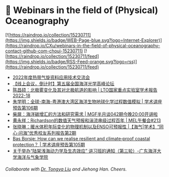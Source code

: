 # 🌊 Webinars in the field of (Physical) Oceanography

[![https://raindrop.io/collection/15230711](https://img.shields.io/badge/WEB-Page-blue.svg?logo=Internet-Explorer)](https://raindrop.io/CXu/webinars-in-the-field-of-physical-oceanography-contact-github-com-chouj-15230711) [![https://raindrop.io/collection/15230711/feed](https://img.shields.io/badge/RSS-Feed-orange.svg?logo=rss)](https://raindrop.io/collection/15230711/feed)

<!-- BLOG-POST-LIST:START -->
- [2022年度热带气旋资料应用技术交流会](https://mp.weixin.qq.com/s/LwoSihgEE_N6VbGg6NlF9g)
- [【线上会议，倒计时】第五届全国海洋光学高峰论坛](https://mp.weixin.qq.com/s/L48THknO9kTqoHpcs6JUHg)
- [陈昌硕：北极雾变化及其对北极航道的影响 | LTO国家重点实验室学术报告2022-18](https://mp.weixin.qq.com/s/dbf33cPBS06Pid17GqPP5g)
- [朱学明：全球-南海-粤港澳大湾区海洋生物地球化学过程数值模拟 | 学术讲座预告第106期](https://mp.weixin.qq.com/s/LiuJVUPmfDoGyAB-VaEaaw)
- [柴扉：海洋碳增汇的方法和研究需求 | MGF半月谈042期今晚20:00开讲啦](https://mp.weixin.qq.com/s/wVlehISi_51uKdsLr_JjfA)
- [黄永祥：Richardson的数值天气预报和湍流串级过程百年 | MEL午餐会#213](https://mp.weixin.qq.com/s/FC5jqztTb4WJfzCVXcx5YA)
- [张晓琳：暖水体积年际变化的物理机制以及ENSO可预报性 |【海气|学术】“同心·问海”优秀校友系列报告第2期](https://mp.weixin.qq.com/s/u8AC41C_Gcme_65Ltv-cBw)
- [Bas Borsje: How can we realise resilient and climate‐proof coastal protection？ | 学术讲座预告第105期](https://mp.weixin.qq.com/s/c-ZcY-JHeaDKs0E6xAsExw)
- [关于举办“陆架浅海动力学及生态效应” 讲习班的通知（第三轮）-广东海洋大学海洋与气象学院](https://hyqx.gdou.edu.cn/info/1063/3084.htm)
<!-- BLOG-POST-LIST:END -->

###### Collaborate with [Dr. Tongya Liu](https://liutongya.github.io/) and Jiehong Han. Cheers.
